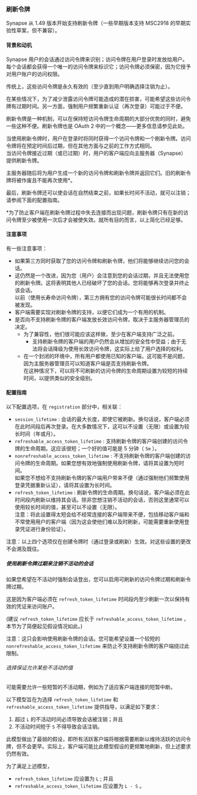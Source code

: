 ﻿### 刷新令牌

Synapse 从 1.49 版本开始支持刷新令牌（一些早期版本支持 MSC2918 的早期实验性草案，但不兼容）。

#### 背景和动机

Synapse 用户的会话通过访问令牌来识别；访问令牌在用户登录时发放给用户。每个会话都会获得一个唯一的访问令牌来标识它；访问令牌必须保密，因为它授予对用户账户的访问权限。

传统上，这些访问令牌是永久有效的（至少直到用户明确选择注销为止）。

在某些情况下，为了减少泄露访问令牌可能造成的潜在损害，可能希望这些访问令牌有过期时间。另一方面，强制用户频繁重新认证（再次登录）可能过于不便。

刷新令牌是一种机制，可以在保持短访问令牌生命周期的大部分优势的同时，避免一些这种不便。刷新令牌也是 OAuth 2 中的一个概念——更多信息请参见此处。

当使用刷新令牌时，用户在登录时将同时获得一个访问令牌和一个刷新令牌。访问令牌将在预定时间后过期，但在其他方面与之前的工作方式相同。  
当访问令牌接近过期（或已过期）时，用户的客户端应向主服务器（Synapse）提供刷新令牌。

主服务器随后将为用户生成一个新的访问令牌和刷新令牌并返回它们。旧的刷新令牌将被作废且不能再次使用*。

最后，刷新令牌还可以使会话在自然结束之前，如果长时间不活动，就可以注销；请参阅下面的配置指南。

*为了防止客户端在刷新令牌过程中失去连接而出现问题，刷新令牌只有在新的访问令牌至少被使用一次后才会被使失效。就所有目的而言，以上简化已经足够。

#### 注意事项

有一些注意事项：

*   如果第三方同时获取了您的访问令牌和刷新令牌，他们将能够继续访问您的会话。
*   这仍然是一个改进，因为您（用户）会注意到您的会话过期，并且无法使用您的刷新令牌。这将表明其他人已经破坏了您的会话。您将能够再次登录并终止该会话。  
    以前（使用长寿命访问令牌），第三方拥有您的访问令牌可能很长时间都不会被发现。
*   客户端需要实现对刷新令牌的支持，以便它们成为一个有用的机制。
*   是否向不支持刷新令牌的客户端发放长效访问令牌，取决于主服务器管理员的决定。
    *   为了兼容性，他们很可能应该这样做，至少在客户端支持广泛之前。
        *   支持刷新令牌的客户端的用户仍然会从增加的安全性中受益；由于无法将会话降级为使用长效访问令牌，这实际上给了用户选择的权利。
    *   在一个封闭的环境中，所有用户都使用已知的客户端，这可能不是问题，因为主服务器管理员可以知道客户端是否支持刷新令牌。  
        在这种情况下，可以将不可刷新的访问令牌的生命周期设置为较短的持续时间，以提供类似的安全级别。

#### 配置指南

以下配置选项，在 `registration` 部分中，相关联：

*   `session_lifetime` : 会话的最大长度，即使它被刷新。换句话说，客户端必须在此时间段后再次登录。在大多数情况下，这可以不设置（无限）或设置为较长时间（年或月）。
*   `refreshable_access_token_lifetime` : 支持刷新令牌的客户端创建的访问令牌的生命周期。这应该很短；一个好的值可能是 5 分钟（ `5m` ）。
*   `nonrefreshable_access_token_lifetime` : 不支持刷新令牌的客户端创建的访问令牌的生命周期。如果您想有效地强制使用刷新令牌，请将其设置为短时间。  
如果您不想给不支持刷新令牌的客户端用户带来不便（通过强制他们频繁使用登录凭据重新认证），请将其设置为长时间。
*   `refresh_token_lifetime` : 刷新令牌的生命周期。换句话说，客户端必须在此时间段内刷新以维持其会话。除非您想注销不活动的会话，否则这里通常可以使用较长时间的值，甚至可以不设置（无限）。  
注意：将此设置得太短会给不经常连接的客户端带来不便，包括移动客户端和不常使用用户的客户端（因为这会使他们难以及时刷新，可能需要重新使用登录凭证进行身份验证）。

注意：以上四个选项仅在创建令牌时（通过登录或刷新）生效。对这些设置的更改不会溯及既往。

##### 使用刷新令牌过期来注销不活动的会话

如果您希望在不活动时强制会话登出，您可以启用可刷新的访问令牌过期和刷新令牌过期。

这是因为客户端必须在 `refresh_token_lifetime` 时间段内至少刷新一次以保持有效的凭证来访问账户。

(建议 `refresh_token_lifetime` 应长于 `refreshable_access_token_lifetime` ，本节为了简便起见假设情况如此。)

注意：这只会影响使用刷新令牌的会话。您可能希望设置一个较短的 `nonrefreshable_access_token_lifetime` 来防止不支持刷新令牌的客户端绕过此限制。

###### 选择保证允许某些不活动的值

可能需要允许一些短暂的不活动期，例如为了适应客户端连接的短暂中断。

以下模型旨在为选择 `refresh_token_lifetime` 和 `refreshable_access_token_lifetime` 提供指导，以满足如下要求：

1. 超过 `L` 的不活动时间必须导致会话被注销；并且
2. 不活动时间短于 `S` 不得导致会话注销。

此模型做出了最弱的假设，即所有活跃客户端将根据需要刷新以维持活跃的访问令牌，但不会更早。实际上，客户端可能比此模型假设的更频繁地刷新，但上述要求仍然有效。

为了满足上述模型，

*   `refresh_token_lifetime` 应设置为 `L` ; 并且
*   `refreshable_access_token_lifetime` 应设置为 `L - S` 。